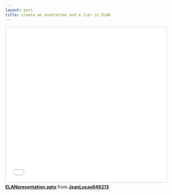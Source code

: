 ```yaml
---
layout: post
title: create an annotation and a tier in ELAN
---
```


<iframe src="//www.slideshare.net/slideshow/embed_code/key/NLXSSFNf7JvnXc" width="595" height="485" frameborder="0" marginwidth="0" marginheight="0" scrolling="no" style="border:1px solid #CCC; border-width:1px; margin-bottom:5px; max-width: 100%;" allowfullscreen> </iframe> <div style="margin-bottom:5px"> <strong> <a href="//www.slideshare.net/JeanLucas646213/elanpresentationpptx" title="ELANpresentation.pptx" target="_blank">ELANpresentation.pptx</a> </strong> from <strong><a href="//www.slideshare.net/JeanLucas646213" target="_blank">JeanLucas646213</a></strong> </div>
